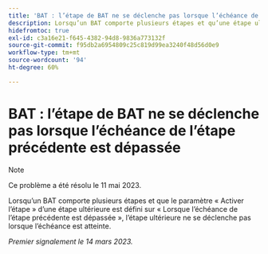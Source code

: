```yaml
---
title: 'BAT : l’étape de BAT ne se déclenche pas lorsque l’échéance de l’étape précédente est dépassée'
description: Lorsqu’un BAT comporte plusieurs étapes et qu’une étape ultérieure est définie sur Activer l’étape Lorsque la date limite de l’étape précédente est dépassée, cette étape ultérieure n’est pas activée lorsque la date limite est atteinte.
hidefromtoc: true
exl-id: c3a16e21-f645-4382-94d8-9836a773132f
source-git-commit: f95db2a6954809c25c819d99ea3240f48d56d0e9
workflow-type: tm+mt
source-wordcount: '94'
ht-degree: 60%

---
```


# BAT : l’étape de BAT ne se déclenche pas lorsque l’échéance de l’étape précédente est dépassée

<!--This article is on the WF and WFP TOC-->

>[!NOTE]
>
>Ce problème a été résolu le 11 mai 2023.

Lorsqu’un BAT comporte plusieurs étapes et que le paramètre « Activer l’étape » d’une étape ultérieure est défini sur « Lorsque l’échéance de l’étape précédente est dépassée », l’étape ultérieure ne se déclenche pas lorsque l’échéance est atteinte.

_Premier signalement le 14 mars 2023._
